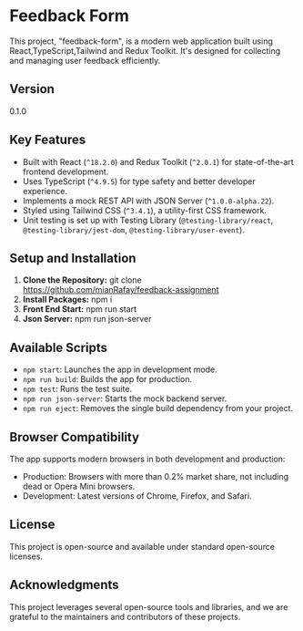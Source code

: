 # Feedback Form

This project, "feedback-form", is a modern web application built using React,TypeScript,Tailwind and Redux Toolkit. It's designed for collecting and managing user feedback efficiently.

## Version
0.1.0

## Key Features

- Built with React (`^18.2.0`) and Redux Toolkit (`^2.0.1`) for state-of-the-art frontend development.
- Uses TypeScript (`^4.9.5`) for type safety and better developer experience.
- Implements a mock REST API with JSON Server (`^1.0.0-alpha.22`).
- Styled using Tailwind CSS (`^3.4.1`), a utility-first CSS framework.
- Unit testing is set up with Testing Library (`@testing-library/react`, `@testing-library/jest-dom`, `@testing-library/user-event`).

## Setup and Installation

1. **Clone the Repository:**
   git clone https://github.com/mianRafay/feedback-assignment
2. **Install Packages:**
   npm i
3. **Front End Start:**
   npm run start
4. **Json Server:**
   npm run json-server

Available Scripts
-----------------

-   `npm start`: Launches the app in development mode.
-   `npm run build`: Builds the app for production.
-   `npm test`: Runs the test suite.
-   `npm run json-server`: Starts the mock backend server.
-   `npm run eject`: Removes the single build dependency from your project.

Browser Compatibility
---------------------

The app supports modern browsers in both development and production:

-   Production: Browsers with more than 0.2% market share, not including dead or Opera Mini browsers.
-   Development: Latest versions of Chrome, Firefox, and Safari.

License
-------

This project is open-source and available under standard open-source licenses.

Acknowledgments
---------------

This project leverages several open-source tools and libraries, and we are grateful to the maintainers and contributors of these projects.
